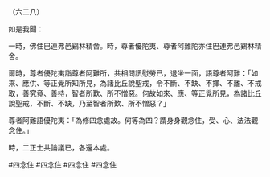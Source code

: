 （六二八）

如是我聞：

一時，佛住巴連弗邑鷄林精舍。時，尊者優陀夷、尊者阿難陀亦住巴連弗邑鷄林精舍。

爾時，尊者優陀夷詣尊者阿難所，共相問訊慰勞已，退坐一面，語尊者阿難：「如來、應供、等正覺所知所見，為諸比丘說聖戒，令不斷、不缺、不擇、不離、不戒取，善究竟、善持，智者所歎、所不憎惡。何故如來、應、等正覺所見，為諸比丘說聖戒，不斷、不缺，乃至智者所歎、所不憎惡？」

尊者阿難語優陀夷：「為修四念處故。何等為四？謂身身觀念住，受、心、法法觀念住。」

時，二正士共論議已，各還本處。





#四念住
#四念住
#四念住
#四念住
